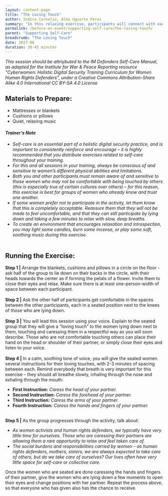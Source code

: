 ```yaml
---
layout: content-page
title: "The Loving Touch"
author: Indira Cornelio, Alma Uguarte Perez
summary: "In this relaxing exercise, participants will connect with each other through touch and bodily contact, reflecting on the acts of giving and receiving love, care and affection."
permalink: /before-an-event/supporting-self-care/the-loving-touch/
parent: "Supporting Self-Care"
breadcrumb: "The Loving Touch"
date: 2017-06
duration: 30-45 minutes
---
```

*This session should be attriybuted to the IM Defenders Self-Care Manual, as adapted for the Institute for War & Peace Reporting resource "Cyberwomen: Holistic Digital Security Training Curriculum for Women Human Rights Defenders", under a Creative Commons Attribution-Share Alike 4.0 International CC BY-SA 4.0 License*

## Materials to Prepare: 
- Mattresses or blankets
- Cushions or pillows
- Quiet, relaxing music

#### *Trainer's Note*
- *Self-care is an essential part of a holistic digital security practice, and is important to consistently reinforce and encourage – it is highly recommended that you distribute exercises related to self-care throughout your training.*
- *For this and all sessions in your training, always be conscious of and sensitive to women’s different physical abilities and limitations.*
- *Both you and other participants must remain aware of and sensitive to those women who may not be comfortable with being touched by others (this is especially true of certain cultures over others) – for this reason, this exercise is best for groups of women who already know and trust one another.*
- *If some women prefer not to participate in the activity, let them know that this is completely acceptable. Reassure them that they will not be made to feel uncomfortable, and that they can still participate by lying down and taking a few minutes to relax with slow, deep breaths.*
- *To create an environment that encourages relaxation and introspection, you may light some candles, burn some incense, or play some soft, soothing music during this exercise.*
<br><br>

## Running the Exercise:
**Step 1 |** Arrange the blankets, cushions and pillows in a circle on the floor - ask half of the group to lie down on their backs in the circle, with their heads towards the center as if forming the petals of a flower. Invite them to close their eyes and relax. Make sure there is at least one-person-width of space between each participant.
<br><br>
**Step 2 |** Ask the other half of participants get comfortable in the spaces between the other participants, each in a seated position next to the knees of those who are lying down.
<br><br>
**Step 3 |** You will lead this session using your voice. Explain to the seated group that they will give a “loving touch” to the women lying down next to them, touching and caressing them in a respectful way as you will soon describe. Those who are not comfortable touching others can place their hand on the head or shoulder of their partner, or simply close their eyes and listen to your voice.
<br><br>
**Step 4 |** In a calm, soothing tone of voice, you will give the seated women several instructions for their loving touches, with 2-3 minutes of spacing between each. Remind everybody that breath is very important for this exercise – they should all breathe slowly, inhaling through the nose and exhaling through the mouth:
- **First Instruction:** *Caress the head of your partner.*
- **Second Instruction:** *Caress the forehead of your partner.*
- **Third Instruction:** *Caress the arms of your partner.*
- **Fourth Instruction:** *Caress the hands and fingers of your partner.*
<br><br>

**Step 5 |** As the group progresses through the activity, talk about:
- *As women activists and human rights defenders, we typically have very little time for ourselves. Those who are caressing their partners are allowing them a rare opportunity to relax and feel taken care of.*
- *The social burdens and responsibilities carried by women – as human rights defenders, mothers, sisters, we are always expected to take care of others, but do we take care of ourselves? Our lives often have very little space for self-care or collective care.*

Once the women who are seated are done caressing the hands and fingers of their partner, give the women who are lying down a few moments to open their eyes and change positions with her partner. Repeat the process above, so that everyone who has given also has the chance to receive.

